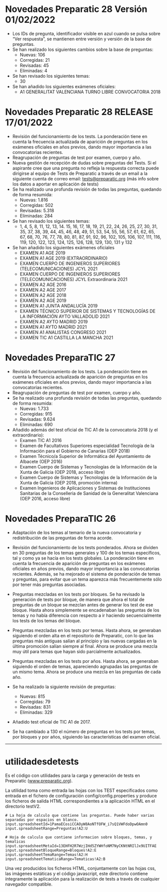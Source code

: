 # Novedades Preparatic 28 Versión 01/02/2022

- Los IDs de pregunta, identificador visible en azul cuando se pulsa sobre “Ver respuesta”, se mantienen entre versión y versión de la base de preguntas.
- Se han realizado los siguientes cambios sobre la base de preguntas:
    - Nuevas: 106
    - Corregidas: 21
    - Revisadas: 45
    - Eliminadas: 4
- Se han revisado los siguientes temas:
    - 30
- Se han añadido los siguientes exámenes oficiales:
    - A1 GENERALITAT VALENCIANA TURNO LIBRE CONVOCATORIA 2018

# Novedades Preparatic 28 RELEASE 17/01/2022

- Revisión del funcionamiento de los tests. La ponderación tiene en cuenta la frecuencia actualizada de aparición de preguntas en los exámenes oficiales en años previos, dando mayor importancia a las convocatorias recientes.
- Reagrupación de preguntas de test por examen, cuerpo y año.
- Nueva gestión de recepción de dudas sobre preguntas del Tests. Si el aspirante cree que una pregunta no refleja la respuesta correcta puede dirigirse al equipo de Tests de Preparatic a través de un email a la siguiente cuenta de correo email: tests@preparatic.org (más info sobre los datos a aportar en aplicación de tests)
- Se ha realizado una profunda revisión de todas las preguntas, quedando de forma resumida:
    - Nuevas: 1.816
    - Corregidas: 502
    - Revisadas: 5.318
    - Eliminadas: 284
- Se han revisado los siguientes temas:
    - 1, 4, 5, 8, 11, 12, 13, 14. 15, 16, 17, 18, 19, 21, 22, 24, 26, 25, 27, 30, 31, 35, 37, 38, 39, 44, 45, 46, 48, 49, 51, 53, 54, 55, 56, 57, 61, 62, 65, 67, 68, 70, 76, 77, 78, 80, 81, 87, 91, 92, 96, 102, 105, 106, 107, 111, 116, 119, 120, 122, 123, 124, 125, 126, 128, 129, 130, 131 y 132
- Se han añadido los siguientes exámenes oficiales
    - EXAMEN A1 AGE 2019
    - EXAMEN A1 AGE 2019 (EXTRAORDINARIO)
    - EXAMEN CUERPO DE INGENIEROS SUPERIORES (TELECOMUNICACIONES) JCYL 2021
    - EXAMEN CUERPO DE INGENIEROS SUPERIORES (TELECOMUNICACIONES) JCYL Extraordinaria 2021
    - EXAMEN A2 AGE 2016
    - EXAMEN A2 AGE 2017
    - EXAMEN A2 AGE 2018
    - EXAMEN A2 AGE 2019
    - EXAMEN A1 JUNTA ANDALUCÍA 2019
    - EXAMEN TÉCNICO SUPERIOR DE SISTEMAS Y TECNOLOGÍAS DE LA INFORMACIÓN AYTO VALLADOLID 2021
    - EXAMEN A2 AYTO MADRID 2019
    - EXAMEN A1 AYTO MADRID 2021
    - EXAMEN A1 ANALISTAS CONGRESO 2021
    - EXAMEN TIC A1 CASTILLA LA MANCHA 2021

# Novedades PreparaTIC 27

- Revisión del funcionamiento de los tests. La ponderación tiene en cuenta la frecuencia actualizada de aparición de preguntas en los exámenes oficiales en años previos, dando mayor importancia a las convocatorias recientes.
- Reagrupación de preguntas de test por examen, cuerpo y año.
- Se ha realizado una profunda revisión de todas las preguntas, quedando de forma resumida:
	- Nuevas: 1.733
	- Corregidas: 915
	- Revisadas: 9.624
	- Eliminadas: 690
- Añadido además del test oficial de TIC A1 de la convocatoria 2018 (y el extraordinario):
    - Examen TIC A1 2016
    - Examen de Facultativos Superiores especialidad Tecnología de la Información para el Gobierno de Canarias (OEP 2018)
    - Examen Técnico/a Superior de Informática del Ayuntamiento de Albacete (OEP 2016)
    - Examen Cuerpo de Sistemas y Tecnologías de la Información de la Xunta de Galicia (OEP 2018, acceso libre)
    - Examen Cuerpo de Sistemas y Tecnologías de la Información de la Xunta de Galicia (OEP 2018, promoción interna)
    - Examen Ingenieros de Aplicaciones y Sistemas de Instituciones Sanitarias de la Conselleria de Sanidad de la Generalitat Valenciana (OEP 2016, acceso libre)

# Novedades PreparaTIC 26

- Adaptación de los temas al temario de la nueva convocatoria y redistribución de las preguntas de forma acorde.

- Revisión del funcionamiento de los tests ponderados. Ahora se dividen en 30 preguntas de los temas generales y 100 de los temas específicos, tal y como ya se hacía en los tests globales. La ponderación tiene en cuenta la frecuencia de aparición de preguntas en los exámenes oficiales en años previos, dando mayor importancia a las convocatorias recientes. Además, se ha mejorado el sistema de ponderación de temas y preguntas, para evitar que un tema aparezca más frecuentemente sólo por tener más preguntas asociadas.

- Preguntas mezcladas en los tests por bloques. Se ha revisado la generación de tests por bloque, de manera que ahora el total de preguntas de un bloque se mezclan antes de generar los test de ese bloque. Hasta ahora simplemente se encadenaban las preguntas de los temas y no había diferencia con respecto a ir haciendo secuencialmente los tests de los temas del bloque.

- Preguntas mezcladas en los tests por temas. Hasta ahora, se generaban siguiendo el orden alta en el repositorio de Preparatic, con lo que las preguntas más antiguas salían al principio y las nuevas cargadas en la última promoción salían siempre al final. Ahora se produce una mezcla muy útil para temas que hayan sido parcialmente actualizados.

- Preguntas mezcladas en los tests por años. Hasta ahora, se generaban siguiendo el orden de temas, apareciendo agrupadas las preguntas de un mismo tema. Ahora se produce una mezcla en las preguntas de cada año.

- Se ha realizado la siguiente revisión de preguntas:
    - Nuevas: 815
    - Corregidas: 79
    - Revisadas: 831
    - Eliminadas: 329

- Añadido test oficial de TIC A1 de 2017.

- Se ha cambiado a 130 el número de preguntas en los tests por temas, por bloques y por años, siguiendo las características del examen oficial.

*** 

# utilidadesdetests
Es el código con utilidades para la carga y generación de tests en Preparatic (www.preparatic.org).

La utilidad toma como entrada las hojas con los TEST especificados como entrada en el fichero de configuración config/config.properties y produce los ficheros de salida HTML correspondientes a la aplicación HTML en el directorio testV2.


```
# La hoja de calculo que contiene las preguntas. Puede haber varias separadas por espacios en blanco.
input.spreadsheetId=1PamaECosiCCAOyW8AoNTfOFW_i7sQ1VWFdoDpwOAmn0
input.spreadsheetRange=Preguntas!A2:U

# Hoja de calculo que contiene informacion sobre bloques, temas, y tematicas
input.spreadsheetMetaId=13EHFH2R7WzjIHd5ZYWHfoNM7NyCKNtNRIlJx9UITFAE
input.spreadsheetBloqueRange=Bloques!A2:E
input.spreadsheetTemaRange=Temas!A2:H
input.spreadsheetTematicaRange=Tematicas!A2:B
```

Una vez producidos los ficheros HTML, conjuntamente con las hojas css, las imágenes estáticas y el código javascript, este directorio contiene íntegramente la aplicación para la realización de tests a través de cualquier navegador compatible.


